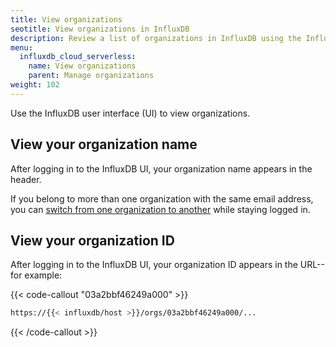 ```yaml
---
title: View organizations
seotitle: View organizations in InfluxDB
description: Review a list of organizations in InfluxDB using the InfluxDB UI.
menu:
  influxdb_cloud_serverless:
    name: View organizations
    parent: Manage organizations
weight: 102
---
```


Use the InfluxDB user interface (UI) to view organizations.

## View your organization name

After logging in to the InfluxDB UI, your organization name appears in the header.

If you belong to more than one organization with the same email address, you can [switch from one organization to another](/influxdb/cloud-serverless/admin/organizations/switch-org/) while staying logged in.

## View your organization ID

After logging in to the InfluxDB UI, your organization ID appears in the URL--for example:

{{< code-callout "03a2bbf46249a000" >}}
```sh
https://{{< influxdb/host >}}/orgs/03a2bbf46249a000/...
```
{{< /code-callout >}}
